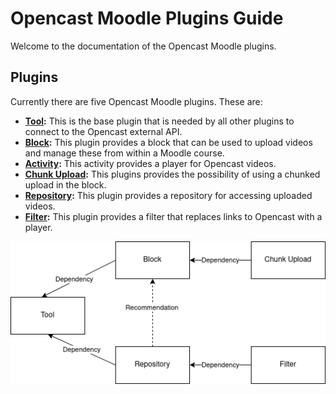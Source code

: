 # Opencast Moodle Plugins Guide

Welcome to the documentation of the Opencast Moodle plugins.

## Plugins

Currently there are five Opencast Moodle plugins. These are:

* **[Tool](tool/about.md):** This is the base plugin that is needed by all other plugins to connect to the Opencast external API.
* **[Block](block/about.md):** This plugin provides a block that can be used to upload videos and manage these from within a Moodle course.
* **[Activity](mod/about.md):** This activity provides a player for Opencast videos.
* **[Chunk Upload](chunkupload/about.md):** This plugins provides the possibility of using a chunked upload in the block.
* **[Repository](repository/about.md):** This plugin provides a repository for accessing uploaded videos.
* **[Filter](filter/about.md):** This plugin provides a filter that replaces links to Opencast with a player.

![Relationship](img/relationship.png)

